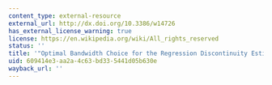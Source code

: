 ```yaml
---
content_type: external-resource
external_url: http://dx.doi.org/10.3386/w14726
has_external_license_warning: true
license: https://en.wikipedia.org/wiki/All_rights_reserved
status: ''
title: '"Optimal Bandwidth Choice for the Regression Discontinuity Estimator." (PDF)'
uid: 609414e3-aa2a-4c63-bd33-5441d05b630e
wayback_url: ''
---
```

